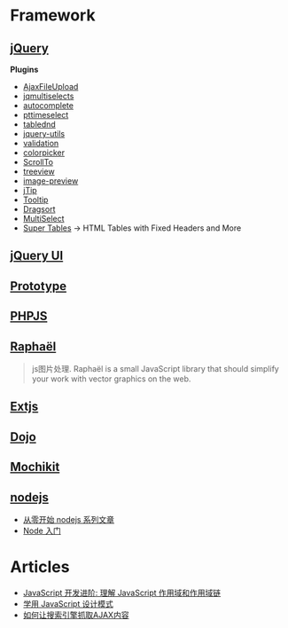 Framework  
==========

[jQuery](http://jquery.com/)  
----------
__Plugins__  
- [AjaxFileUpload](http://www.phpletter.com/Our-Projects/AjaxFileUpload/)  
- [jqmultiselects](http://code.google.com/p/jqmultiselects/)  
- [autocomplete](http://bassistance.de/jquery-plugins/jquery-plugin-autocomplete/)  
- [pttimeselect](http://pttimeselect.sourceforge.net/example/index.html)  
- [tablednd](http://www.isocra.com/2008/02/table-drag-and-drop-jquery-plugin/)  
- [jquery-utils](http://code.google.com/p/jquery-utils/)  
- [validation](http://bassistance.de/jquery-plugins/jquery-plugin-validation/)  
- [colorpicker](http://www.eyecon.ro/colorpicker/)  
- [ScrollTo](http://plugins.jquery.com/project/ScrollTo)  
- [treeview](http://jquery.bassistance.de/treeview/demo/)  
- [image-preview](http://james.padolsey.com/javascript/new-jquery-plugin-imgpreview/)
- [jTip](http://codylindley.com/blogstuff/js/jtip/)  
- [Tooltip](http://flowplayer.org/tools/tooltip/index.html)  
- [Dragsort](http://dragsort.codeplex.com/)  
- [MultiSelect](http://abeautifulsite.net/blog/2008/04/jquery-multiselect/)  
- [Super Tables](http://www.matts411.com/post/super_tables/) -> HTML Tables with Fixed Headers and More  

[jQuery UI](http://jqueryui.com/)  
----------

[Prototype](http://prototypejs.org/)  
----------

[PHPJS](http://phpjs.org/)  
----------

[Raphaël](http://raphaeljs.com/index.html)   
----------
> js图片处理. Raphaël is a small JavaScript library that should simplify your work with vector graphics on the web. 

[Extjs](http://www.sencha.com/)  
----------

[Dojo](http://dojotoolkit.org/)  
----------

[Mochikit](http://mochi.github.com/mochikit/index.html)  
----------

[nodejs](http://nodejs.org/)
----------
- [从零开始 nodejs 系列文章](http://blog.fens.me/series-nodejs/)
- [ Node 入门](http://www.nodebeginner.org/index-zh-cn.html)

Articles
==========

- [ JavaScript 开发进阶: 理解 JavaScript 作用域和作用域链](http://www.oschina.net/translate/learning-javascript-design-patterns)  
- [学用 JavaScript 设计模式](http://www.oschina.net/translate/learning-javascript-design-patterns)  
- [如何让搜索引擎抓取AJAX内容](http://www.ruanyifeng.com/blog/2013/07/how_to_make_search_engines_find_ajax_content.html)
